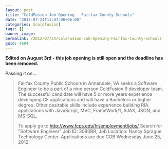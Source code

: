 ```yaml
---
layout: post
title: "ColdFusion Job Opening - Fairfax County Schools"
date: "2012-07-24T11:07:00+06:00"
categories: [coldfusion]
tags: []
banner_image: 
permalink: /2012/07/24/ColdFusion-Job-Opening-Fairfax-County-Schools
guid: 4684
---
```


<b>Edited on August 3rd - this job opening is still open and the deadline has been removed.</b>

Passing it on...

<blockquote>
Fairfax County Public Schools in Annandale, VA seeks a Software Engineer to be a part of a nine person ColdFusion 9 developer team.  The successful candidate will have 5 or more years experience developing CF applications and will have a Bachelors or higher degree.  Other desirable skills include experience building RIA applications with JavaScript, MVC, FrameWork/1, AJAX, JSON, and MS-SQL.

To apply go to <a href="http://www.fcps.edu/hr/employment/jobs/">http://www.fcps.edu/hr/employment/jobs/</a>   Search for "Software Engineer"  Job ID: 3090BR, Job Location: Nancy Sprague Technology Center.  Applications are due COB Wednesday June 25, 2012.
</blockquote>